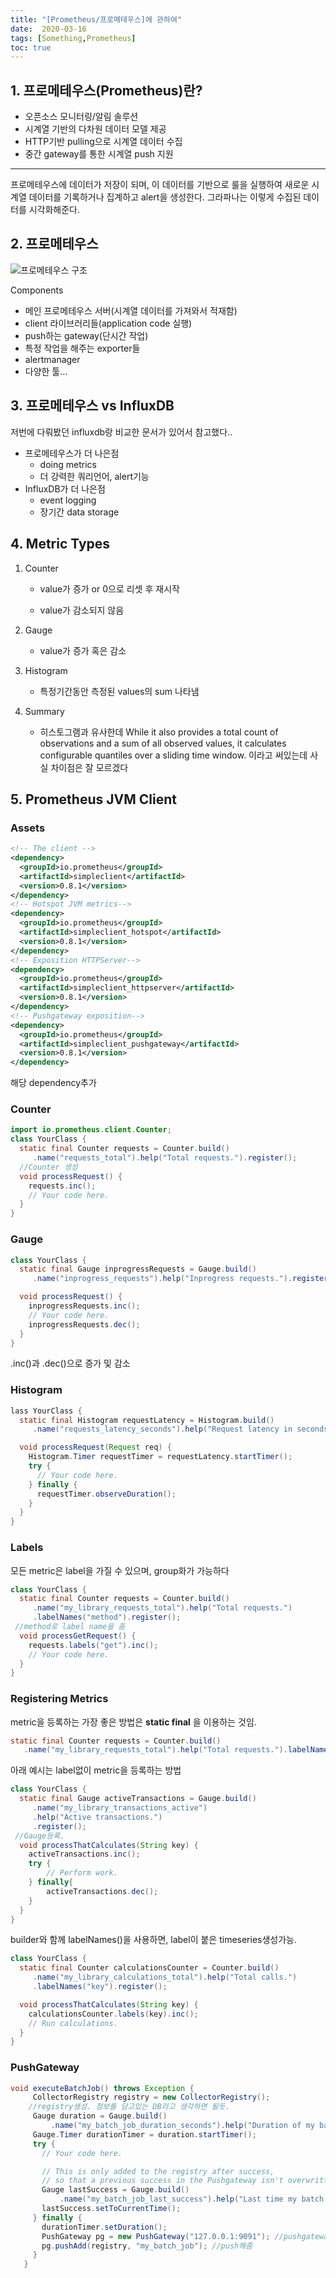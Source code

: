 ```yaml
---
title: "[Prometheus/프로메테우스]에 관하여"
date:  2020-03-16
tags: [Something,Prometheus]
toc: true
---
```


## 1. 프로메테우스(Prometheus)란?

- 오픈소스 모니터링/알림 솔루션
- 시계열 기반의 다차원 데이터 모델 제공
- HTTP기반 pulling으로 시계열 데이터 수집
- 중간 gateway를 통한 시계열 push 지원

------

프로메테우스에 데이터가 저장이 되며, 이 데이터를 기반으로 룰을 실행하여 새로운 시계열 데이터를 기록하거나 집계하고 alert을 생성한다. 그라파나는 이렇게 수집된 데이터를 시각화해준다.



## 2. 프로메테우스  

![프로메테우스 구조](../assets/images/prome.png)

Components

- 메인 프로메테우스 서버(시계열 데이터를 가져와서 적재함)
- client 라이브러리들(application code 실행)
- push하는 gateway(단시간 작업)
- 특정 작업을 해주는 exporter들
- alertmanager
- 다양한 툴...



## 3. 프로메테우스 vs InfluxDB

저번에 다뤄봤던 influxdb랑 비교한 문서가 있어서 참고했다..

- 프로메테우스가 더 나은점
  - doing metrics
  - 더 강력한 쿼리언어, alert기능
- InfluxDB가 더 나은점
  - event logging
  - 장기간 data storage



## 4. Metric Types

1. Counter

   - value가 증가 or 0으로 리셋 후 재시작

   - value가 감소되지 않음

2. Gauge

   - value가 증가 혹은 감소

3. Histogram

   - 특정기간동안 측정된 values의 sum 나타냄

4. Summary

   - 히스토그램과 유사한데 
     While it also provides a total count of observations and a sum of all observed values, it calculates configurable quantiles over a sliding time window.
     이라고 써있는데 사실 차이점은 잘 모르겠다



## 5. Prometheus JVM Client

### Assets

```xml
<!-- The client -->
<dependency>
  <groupId>io.prometheus</groupId>
  <artifactId>simpleclient</artifactId>
  <version>0.8.1</version>
</dependency>
<!-- Hotspot JVM metrics-->
<dependency>
  <groupId>io.prometheus</groupId>
  <artifactId>simpleclient_hotspot</artifactId>
  <version>0.8.1</version>
</dependency>
<!-- Exposition HTTPServer-->
<dependency>
  <groupId>io.prometheus</groupId>
  <artifactId>simpleclient_httpserver</artifactId>
  <version>0.8.1</version>
</dependency>
<!-- Pushgateway exposition-->
<dependency>
  <groupId>io.prometheus</groupId>
  <artifactId>simpleclient_pushgateway</artifactId>
  <version>0.8.1</version>
</dependency>
```

해당 dependency추가



### Counter

```java
import io.prometheus.client.Counter;
class YourClass {
  static final Counter requests = Counter.build()
     .name("requests_total").help("Total requests.").register();
  //Counter 생성 
  void processRequest() {
    requests.inc();
    // Your code here.
  }
}
```



### Gauge

```java
class YourClass {
  static final Gauge inprogressRequests = Gauge.build()
     .name("inprogress_requests").help("Inprogress requests.").register();

  void processRequest() {
    inprogressRequests.inc();
    // Your code here.
    inprogressRequests.dec();
  }
}
```

.inc()과 .dec()으로 증가 및 감소



### Histogram

```java
lass YourClass {
  static final Histogram requestLatency = Histogram.build()
     .name("requests_latency_seconds").help("Request latency in seconds.").register();

  void processRequest(Request req) {
    Histogram.Timer requestTimer = requestLatency.startTimer();
    try {
      // Your code here.
    } finally {
      requestTimer.observeDuration();
    }
  }
}
```



### Labels

모든 metric은 label을 가질 수 있으며, group화가 가능하다

```java
class YourClass {
  static final Counter requests = Counter.build()
     .name("my_library_requests_total").help("Total requests.")
     .labelNames("method").register();
 //method로 label name을 줌
  void processGetRequest() {
    requests.labels("get").inc();
    // Your code here.
  }
}
```



### Registering Metrics

metric을 등록하는 가장 좋은 방법은 **static final** 을 이용하는 것임.

```java
static final Counter requests = Counter.build()
   .name("my_library_requests_total").help("Total requests.").labelNames("path").register();
```



아래 예시는 label없이 metric을 등록하는 방법

```java
class YourClass {
  static final Gauge activeTransactions = Gauge.build()
     .name("my_library_transactions_active")
     .help("Active transactions.")
     .register();
 //Gauge등록. 
  void processThatCalculates(String key) {
    activeTransactions.inc();
    try {
        // Perform work.
    } finally{
        activeTransactions.dec();
    }
  }
}
```

builder와 함께 labelNames()을 사용하면, label이 붙은 timeseries생성가능. 

```java
class YourClass {
  static final Counter calculationsCounter = Counter.build()
     .name("my_library_calculations_total").help("Total calls.")
     .labelNames("key").register();

  void processThatCalculates(String key) {
    calculationsCounter.labels(key).inc();
    // Run calculations.
  }
}
```



### PushGateway

```java
void executeBatchJob() throws Exception {
     CollectorRegistry registry = new CollectorRegistry();
    //registry생성. 정보를 담고있는 DB라고 생각하면 될듯.
     Gauge duration = Gauge.build()
         .name("my_batch_job_duration_seconds").help("Duration of my batch job in seconds.").register(registry);
     Gauge.Timer durationTimer = duration.startTimer();
     try {
       // Your code here.

       // This is only added to the registry after success,
       // so that a previous success in the Pushgateway isn't overwritten on failure.
       Gauge lastSuccess = Gauge.build()
           .name("my_batch_job_last_success").help("Last time my batch job succeeded, in unixtime.").register(registry);
       lastSuccess.setToCurrentTime();
     } finally {
       durationTimer.setDuration();
       PushGateway pg = new PushGateway("127.0.0.1:9091"); //pushgateway open
       pg.pushAdd(registry, "my_batch_job"); //push해줌
     }
   }
```

